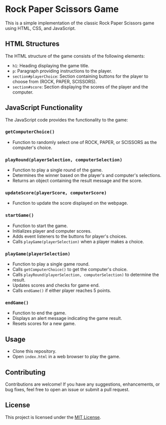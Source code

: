 # Rock Paper Scissors Game

This is a simple implementation of the classic Rock Paper Scissors game using HTML, CSS, and JavaScript.

## HTML Structures

The HTML structure of the game consists of the following elements:

- `h1`: Heading displaying the game title.
- `p`: Paragraph providing instructions to the player.
- `section#playerChoice`: Section containing buttons for the player to choose from (ROCK, PAPER, SCISSORS).
- `section#score`: Section displaying the scores of the player and the computer.

## JavaScript Functionality

The JavaScript code provides the functionality to the game:

### `getComputerChoice()`

- Function to randomly select one of ROCK, PAPER, or SCISSORS as the computer's choice.

### `playRound(playerSelection, computerSelection)`

- Function to play a single round of the game.
- Determines the winner based on the player's and computer's selections.
- Returns an object containing the result message and the score.

### `updateScore(playerScore, computerScore)`

- Function to update the score displayed on the webpage.

### `startGame()`

- Function to start the game.
- Initializes player and computer scores.
- Adds event listeners to the buttons for player's choices.
- Calls `playGame(playerSelection)` when a player makes a choice.

### `playGame(playerSelection)`

- Function to play a single game round.
- Calls `getComputerChoice()` to get the computer's choice.
- Calls `playRound(playerSelection, computerSelection)` to determine the result.
- Updates scores and checks for game end.
- Calls `endGame()` if either player reaches 5 points.

### `endGame()`

- Function to end the game.
- Displays an alert message indicating the game result.
- Resets scores for a new game.

## Usage

- Clone this repository.
- Open `index.html` in a web browser to play the game.


## Contributing

Contributions are welcome! If you have any suggestions, enhancements, or bug fixes, feel free to open an issue or submit a pull request.

## License

This project is licensed under the [MIT License](LICENSE).
